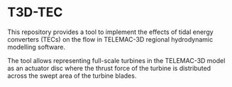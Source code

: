 # T3D-TEC
This repository provides a tool to implement the effects of tidal energy converters (TECs) on the flow in TELEMAC-3D regional hydrodynamic modelling software.

The tool allows representing full-scale turbines in the TELEMAC-3D model as an actuator disc where the thrust force of the turbine is distributed across the swept area of the turbine blades.
